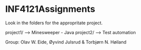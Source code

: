 # INF4121Assignments

Look in the folders for the appropritate project.

project1/ --> Minesweeper - Java
project2/ --> Test automation

Group: Olav W. Eide, Øyvind Julsrud & Torbjørn N. Høiland
